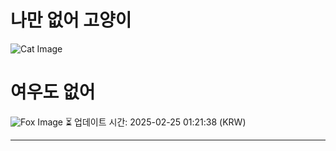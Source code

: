 
# 나만 없어 고양이

![Cat Image](https://cdn2.thecatapi.com/images/9gd.jpg)

# 여우도 없어
![Fox Image](https://randomfox.ca/images/15.jpg)
⏳ 업데이트 시간: 2025-02-25 01:21:38 (KRW)

---
